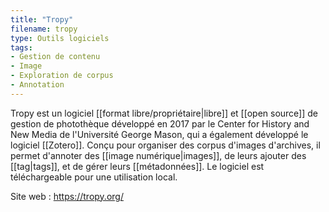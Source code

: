 ```yaml
---
title: "Tropy"
filename: tropy
type: Outils logiciels
tags:
- Gestion de contenu
- Image
- Exploration de corpus
- Annotation
---
```


Tropy est un logiciel [[format libre/propriétaire|libre]] et [[open source]] de gestion de photothèque développé en 2017 par le Center for History and New Media de l'Université George Mason, qui a également développé le logiciel [[Zotero]]. Conçu pour organiser des corpus d'images d'archives, il permet d'annoter des [[image numérique|images]], de leurs ajouter des [[tag|tags]], et de gérer leurs [[métadonnées]]. Le logiciel est téléchargeable pour une utilisation local.

Site web : <https://tropy.org/>

